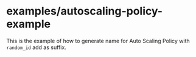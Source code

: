 examples/autoscaling-policy-example
===================================
This is the example of how to generate name for Auto Scaling Policy with `random_id` add as suffix.